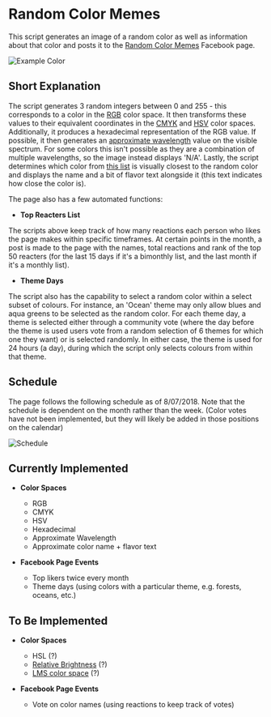 # Random Color Memes

This script generates an image of a random color as well as information about that color and posts it to the [Random Color Memes](https://www.facebook.com/randomcolormemes/) Facebook page.

![Example Color](https://i.imgur.com/pBjk2rE.png?raw=true)

## Short Explanation
The script generates 3 random integers between 0 and 255 - this corresponds to a color in the [RGB](https://en.wikipedia.org/wiki/RGB_color_space) color space. It then transforms these values to their equivalent coordinates in the [CMYK](https://en.wikipedia.org/wiki/CMYK_color_model) and [HSV](https://en.wikipedia.org/wiki/HSL_and_HSV) color spaces. Additionally, it produces a hexadecimal representation of the RGB value. 
If possible, it then generates an [approximate wavelength](https://en.wikipedia.org/wiki/Visible_spectrum) value on the visible spectrum. For some colors this isn't possible as they are a combination of multiple wavelengths, so the image instead displays 'N/A'. 
Lastly, the script determines which color from [this list](https://en.wikipedia.org/wiki/List_of_colors) is visually closest to the random color and displays the name and a bit of flavor text alongside it (this text indicates how close the color is).

The page also has a few automated functions:

 - **Top Reacters List**
 
 The scripts above keep track of how many reactions each person who likes the page makes within specific timeframes. At certain points in the month, a post is made to the page with the names, total reactions and rank of the top 50 reacters (for the last 15 days if it's a bimonthly list, and the last month if it's a monthly list).
 
 - **Theme Days**
 
 The script also has the capability to select a random color within a select subset of colours. For instance, an 'Ocean' theme may only allow blues and aqua greens to be selected as the random color. For each theme day, a theme is selected either through a community vote (where the day before the theme is used users vote from a random selection of 6 themes for which one they want) or is selected randomly. In either case, the theme is used for 24 hours (a day), during which the script only selects colours from within that theme.
 
## Schedule

The page follows the following schedule as of 8/07/2018. Note that the schedule is dependent on the month rather than the week. (Color votes have not been implemented, but they will likely be added in those positions on the calendar)

![Schedule](https://i.imgur.com/jyXM3fq.jpg?raw=true)

## Currently Implemented
 - **Color Spaces**
     - RGB
     - CMYK
     - HSV
     - Hexadecimal
     - Approximate Wavelength
     - Approximate color name + flavor text
     
 - **Facebook Page Events**
     - Top likers twice every month
     - Theme days (using colors with a particular theme, e.g. forests, oceans, etc.)
     
     
## To Be Implemented
 - **Color Spaces**
     - HSL (?)
     - [Relative Brightness](https://en.wikipedia.org/wiki/Brightness) (?)
     - [LMS color space](https://en.wikipedia.org/wiki/LMS_color_space) (?)
     
 - **Facebook Page Events**
     - Vote on color names (using reactions to keep track of votes)
     
